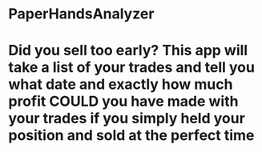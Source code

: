 # PaperHandsAnalyzer

# Did you sell too early? This app will take a list of your trades and tell you what date and exactly how much profit COULD you have made with your trades if you simply held your position and sold at the perfect time